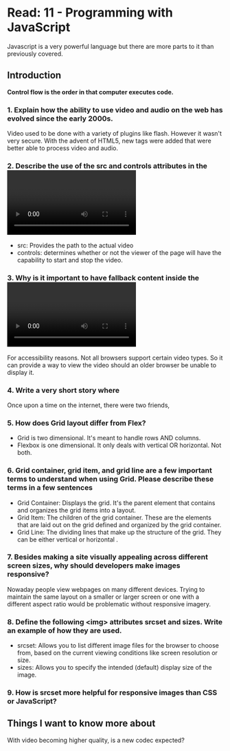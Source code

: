 # Read: 11 - Programming with JavaScript
Javascript is a very powerful language but there are more parts to it than previously covered.

## Introduction
**Control flow is the order in that computer executes code.**

### 1. Explain how the ability to use video and audio on the web has evolved since the early 2000s.
Video used to be done with a variety of plugins like flash. However it wasn't very secure. With the advent of HTML5, new tags were added that were better able to process video and audio.
### 2. Describe the use of the src and controls attributes in the <video> element.
* src: Provides the path to the actual video
* controls: determines whether or not the viewer of the page will have the capability to start and stop the video.
### 3. Why is it important to have fallback content inside the <video> element?
For accessibility reasons. Not all browsers support certain video types. So it can provide a way to view the video should an older browser be unable to display it.
### 4. Write a very short story where <audio> and <video> are characters.
Once upon a time on the internet, there were two friends, <audio> and <video>, who lived on a webpage. \<audio\> was a musician, always behind the scenes, enchanting the users with their tunes. \<video\>, on the other hand, was a storyteller. They painted moving pictures and captivating hearts with his vivid tales. Together, they brought life to the static world of HTML.
### 5. How does Grid layout differ from Flex?
* Grid is two dimensional. It's meant to handle rows AND columns.
* Flexbox is one dimensional. It only deals with vertical OR horizontal. Not both.
### 6. Grid container, grid item, and grid line are a few important terms to understand when using Grid. Please describe these terms in a few sentences
* Grid Container: Displays the grid. It's the parent element that contains and organizes the grid items into a layout.
* Grid Item: The children of the grid container. These are the elements that are laid out on the grid defined and organized by the grid container.
* Grid Line: The dividing lines that make up the structure of the grid. They can be either vertical or horizontal .
### 7. Besides making a site visually appealing across different screen sizes, why should developers make images responsive?

Nowaday people view webpages on many different devices. Trying to maintain the same layout on a smaller or larger screen or one with a different aspect ratio would be problematic without responsive imagery.

### 8. Define the following \<img\> attributes srcset and sizes. Write an example of how they are used.

* srcset: Allows you to list different image files for the browser to choose from, based on the current viewing conditions like screen resolution or size.
* sizes: Allows you to specify the intended \(default\) display size of the image.

### 9. How is srcset more helpful for responsive images than CSS or JavaScript?
## Things I want to know more about
With video becoming higher quality, is a new codec expected?
